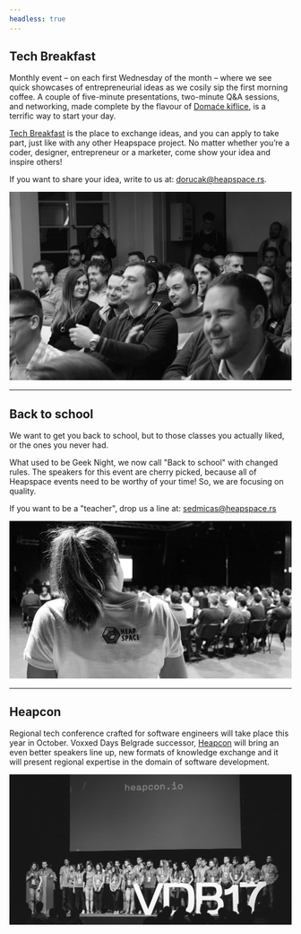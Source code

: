 ```yaml
---
headless: true
---
```


## Tech Breakfast

Monthly event – on each first Wednesday of the month – where we see quick showcases of entrepreneurial ideas as we cosily sip the first morning coffee. A couple of five-minute presentations, two-minute Q&A sessions, and networking, made complete by the flavour of [Domaće kiflice](http://domacekiflice.rs/), is a terrific way to start your day.

[Tech Breakfast](https://tehnoloskidorucak.io/ "Tehnološki doručak") is the place to exchange ideas, and you can apply to take part, just like with any other Heapspace project. No matter whether you’re a coder, designer, entrepreneur or a marketer, come show your idea and inspire others!

If you want to share your idea, write to us at: [dorucak@heapspace.rs](mailto:dorucak@heapspace.rs).

![](td.jpg)

---

## Back to school

We want to get you back to school, but to those classes you actually liked, or the ones you never had.

What used to be Geek Night, we now call "Back to school" with changed rules. The speakers for this event are cherry picked, because all of Heapspace events need to be worthy of your time! So, we are focusing on quality.

If you want to be a "teacher", drop us a line at: [sedmicas@heapspace.rs](mailto:sedmicas@heapspace.rs)

![](scas.jpg)

---

## Heapcon

Regional tech conference crafted for software engineers will take place this year in October. Voxxed Days Belgrade successor, [Heapcon](http://heapcon.io/) will bring an even better speakers line up, new formats of knowledge exchange and it will present regional expertise in the domain of software development.

![](hc.jpg)

